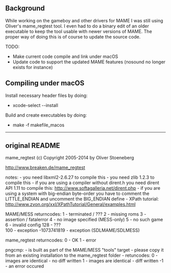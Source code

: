 
## Background

While working on the gameboy and other drivers for MAME I was still using Oliver's mame_regtest tool. I even had to do a binary
edit of an older executable to keep the tool usable with newer versions of MAME. The proper way of doing this is of course to
update the source code.

TODO:
* Make current code compile and link under macOS
* Update code to support the updated MAME features (nosound no longer exists for instance)


## Compiling under macOS

Install necessary header files by doing:
* xcode-select --install

Build and create executables by doing:
* make -f makefile_macos



---------------------------------------
original README
---------------------------------------

mame_regtest
(c) Copyright 2005-2014 by Oliver Stoeneberg

http://www.breaken.de/mame_regtest

notes:
	- you need libxml2-2.6.27 to compile this
	- you need zlib 1.2.3 to compile this
	- if you are using a compiler without dirent.h you need dirent API 1.11 to compile this: http://www.softagalleria.net/dirent.php
	- if you are using a system with big-endian byte-order you have to comment the LITTLE_ENDIAN and uncomment the BIG_ENDIAN define
	- XPath tutorial: http://www.zvon.org/xxl/XPathTutorial/General/examples.html

MAME/MESS returncodes:
          1 - terminated / ???
          2 - missing roms
          3 - assertion / fatalerror
          4 - no image specified (MESS-only)
          5 - no such game
          6 - invalid config
        128 - ???  
        100 - exception
-1073741819 - exception (SDLMAME/SDLMESS)

mame_regtest returncodes:
	0 - OK
	1 - error

pngcmp:
	- is built as part of the MAME/MESS "tools" target - please copy it from an existing installation to the mame_regtest folder
	- retuncodes:
		0 - images are identical - no diff written
		1 - images are identical - diff written
	   -1 - an error occured
